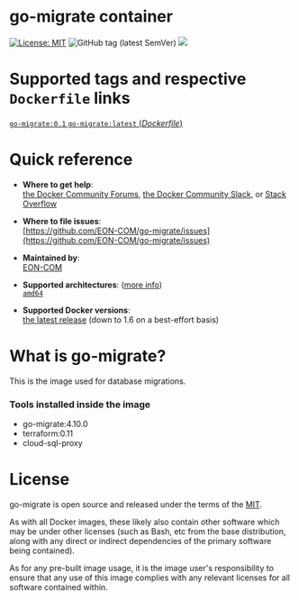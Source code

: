 # go-migrate container

[![License: MIT](https://img.shields.io/badge/License-MIT-yellow.svg?color=blue)](https://opensource.org/licenses/MIT)
![GitHub tag (latest SemVer)](https://img.shields.io/github/tag/EON-COM/go-migrate.svg?color=blue)
[![](https://images.microbadger.com/badges/image/eoncom/go-migrate.svg)](https://microbadger.com/images/eoncom/go-migrate "Get your own image badge on microbadger.com")

# Supported tags and respective `Dockerfile` links

[`go-migrate:0.1` `go-migrate:latest` (*Dockerfile*)](https://github.com/EON-COM/go-migrate/blob/master/Dockerfile)


# Quick reference

-	**Where to get help**:  
	[the Docker Community Forums](https://forums.docker.com/), [the Docker Community Slack](https://blog.docker.com/2016/11/introducing-docker-community-directory-docker-community-slack/), or [Stack Overflow](https://stackoverflow.com/search?tab=newest&q=docker)

-	**Where to file issues**:  
	[https://github.com/EON-COM/go-migrate/issues](https://github.com/EON-COM/go-migrate/issues)

-	**Maintained by**:  
	[EON-COM](https://github.com/EON-COM/go-migrate/issues)

-	**Supported architectures**: ([more info](https://github.com/docker-library/official-images#architectures-other-than-amd64))  
	[`amd64`](https://hub.docker.com/r/eoncom/go-migrate/)

-	**Supported Docker versions**:  
	[the latest release](https://github.com/docker/docker-ce/releases/latest) (down to 1.6 on a best-effort basis)

# What is go-migrate?

This is the image used for database migrations. 

### Tools installed inside the image

- go-migrate:4.10.0
- terraform:0.11
- cloud-sql-proxy

# License

go-migrate is open source and released under the terms of the [MIT](https://opensource.org/licenses/MIT).

As with all Docker images, these likely also contain other software which may be under other licenses (such as Bash, etc from the base distribution, along with any direct or indirect dependencies of the primary software being contained).

As for any pre-built image usage, it is the image user's responsibility to ensure that any use of this image complies with any relevant licenses for all software contained within.
